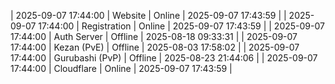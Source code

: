 | 2025-09-07 17:44:00 | Website | Online | 2025-09-07 17:43:59 |
| 2025-09-07 17:44:00 | Registration | Online | 2025-09-07 17:43:59 |
| 2025-09-07 17:44:00 | Auth Server | Offline | 2025-08-18 09:33:31 |
| 2025-09-07 17:44:00 | Kezan (PvE) | Offline | 2025-08-03 17:58:02 |
| 2025-09-07 17:44:00 | Gurubashi (PvP) | Offline | 2025-08-23 21:44:06 |
| 2025-09-07 17:44:00 | Cloudflare | Online | 2025-09-07 17:43:59 |
